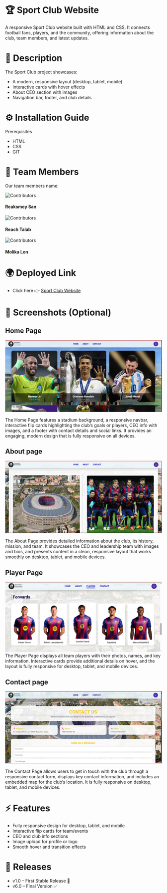 # 🏆 Sport Club Website
A responsive Sport Club website built with HTML and CSS.
It connects football fans, players, and the community, offering information about the club, team members, and latest updates.

# 📖 Description
The Sport Club project showcases:
- A modern, responsive layout (desktop, tablet, mobile)
- Interactive cards with hover effects
- About CEO section with images
- Navigation bar, footer, and club details

# ⚙️ Installation Guide
Prerequisites
- HTML
- CSS
- GIT

# 👥 Team Members

Our team members name:

![Contributors](https://contrib.rocks/image?repo=reaksmey27/readme)
#### Reaksmey San
![Contributors](https://contrib.rocks/image?repo=TalabReach/web-design)
#### Reach Talab
![Contributors](https://contrib.rocks/image?repo=Molika207/my-project)
#### Molika Lon

# 🌍 Deployed Link
- Click here 👉 [Sport Club Website](https://projectgit-group2.vercel.app/)


# 📸 Screenshots (Optional)
## Home Page
![Home Screenshot](/images/homePage/homePage.png)

The Home Page features a stadium background, a responsive navbar, interactive flip cards highlighting the club’s goals or players, CEO info with images, and a footer with contact details and social links. It provides an engaging, modern design that is fully responsive on all devices.
## About page
![About Screenshot](/images/aboutPage/aboutPage.png)

The About Page provides detailed information about the club, its history, mission, and team. It showcases the CEO and leadership team with images and bios, and presents content in a clean, responsive layout that works smoothly on desktop, tablet, and mobile devices.
## Player Page
![PlayerScreenshot](/images/playersPage/player.png)
The Player Page displays all team players with their photos, names, and key information. Interactive cards provide additional details on hover, and the layout is fully responsive for desktop, tablet, and mobile devices.
## Contact page
![Contact Screenshot](/images/contactPage/contactPage.png)

The Contact Page allows users to get in touch with the club through a responsive contact form, displays key contact information, and includes an embedded map for the club’s location. It is fully responsive on desktop, tablet, and mobile devices.

# ⚡ Features
- Fully responsive design for desktop, tablet, and mobile
- Interactive flip cards for team/events
- CEO and club info sections
- Image upload for profile or logo
- Smooth hover and transition effects

# 📌 Releases

- v1.0 – First Stable Release 🎉
- v6.0 – Final Version ✅